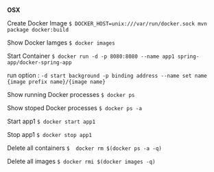 **OSX**

Create Docker Image
`$ DOCKER_HOST=unix:///var/run/docker.sock mvn package docker:build `

Show Docker Iamges
`$ docker images`

Start Container
`$ docker run -d -p 8080:8080 --name app1 spring-app/docker-spring-app`

run option :
`-d start background
-p binding address
--name set name
{image prefix name}/{image name}`

Show running Docker processes
`$ docker ps`

Show stoped Docker processes
`$ docker ps -a`

Start app1
`$ docker start app1`

Stop app1
`$ docker stop app1`

Delete all containers
`$  docker rm $(docker ps -a -q)`

Delete all images
`$ docker rmi $(docker images -q)`